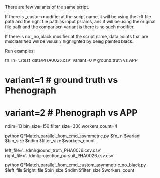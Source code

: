 There are few variants of the same script.

If there is _custom modifier at the script name, it will be using the left file path and the right file path as input params, and it will be using the original file path and the comparison variant is there is no such modifier.

If there is no _no_black modifier at the script name, data points that are misclassified
will be visually highlighted by being painted black.

Run examples:

fn_in='../test_data/PHA0026.csv'
variant=0 # ground truth vs APP
# variant=1 # ground truth vs Phenograph
# variant=2 # Phenograph vs APP
ndim=10
bin_size=150
filter_size=300
workers_count=4

python QFMatch_parallel_from_cmd_asymmetric.py $fn_in $variant $bin_size $ndim $filter_size $workers_count

left_file='../dml/ground_truth_PHA0026.csv.csv'
right_file='../dml/projection_pursuit_PHA0026.csv.csv'

python QFMatch_parallel_from_cmd_custom_asymmetric_no_black.py $left_file $right_file $bin_size $ndim $filter_size  $workers_count


